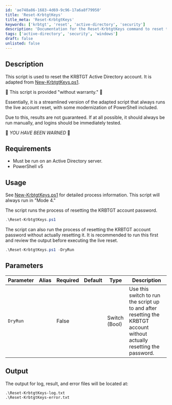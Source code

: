 ```yaml
---
id: 'ae748a86-1683-4d69-9c96-17a6a8f79950'
title: 'Reset-KrbtgtKeys'
title_meta: 'Reset-KrbtgtKeys'
keywords: ['krbtgt', 'reset', 'active-directory', 'security']
description: 'Documentation for the Reset-KrbtgtKeys command to reset the KRBTGT Active Directory account password.'
tags: ['active-directory', 'security', 'windows']
draft: false
unlisted: false
---
```


## Description
This script is used to reset the KRBTGT Active Directory account. It is adapted from [New-KrbtgtKeys.ps1](https://github.com/microsoft/New-KrbtgtKeys.ps1/blob/master/New-KrbtgtKeys.ps1).

🚨 This script is provided "without warranty." 🚨

Essentially, it is a streamlined version of the adapted script that always runs the live account reset, with some modernization of PowerShell included.

Due to this, results are not guaranteed. If at all possible, it should always be run manually, and logins should be immediately tested.

🚨 *YOU HAVE BEEN WARNED* 🚨

## Requirements
- Must be run on an Active Directory server.
- PowerShell v5

## Usage
See [New-KrbtgtKeys.ps1](https://github.com/microsoft/New-KrbtgtKeys.ps1) for detailed process information. This script will always run in "Mode 4."

The script runs the process of resetting the KRBTGT account password.

```powershell
.\Reset-KrbtgtKeys.ps1
```

The script can also run the process of resetting the KRBTGT account password without actually resetting it. It is recommended to run this first and review the output before executing the live reset.

```powershell
.\Reset-KrbtgtKeys.ps1 -DryRun
```

## Parameters
| Parameter         | Alias | Required  | Default   | Type          | Description                               |
| ----------------- | ----- | --------- | --------- | -------------- | ----------------------------------------- |
| `DryRun`          |       | False     |           | Switch (Bool) | Use this switch to run the script up to and after resetting the KRBTGT account without actually resetting the password. |

## Output
The output for log, result, and error files will be located at:

```
.\Reset-KrbtgtKeys-log.txt
.\Reset-KrbtgtKeys-error.txt
```



